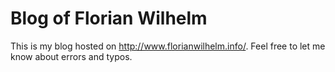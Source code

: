 Blog of Florian Wilhelm
=======================

This is my blog hosted on http://www.florianwilhelm.info/. 
Feel free to let me know about errors and typos.

